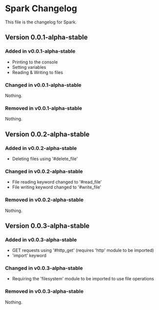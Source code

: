 # Spark Changelog

This file is the changelog for Spark.

## Version 0.0.1-alpha-stable

### Added in v0.0.1-alpha-stable

* Printing to the console
* Setting variables
* Reading & Writing to files

### Changed in v0.0.1-alpha-stable

Nothing.

### Removed in v0.0.1-alpha-stable

Nothing.

## Version 0.0.2-alpha-stable

### Added in v0.0.2-alpha-stable

* Deleting files using '#delete_file'

### Changed in v0.0.2-alpha-stable

* File reading keyword changed to '#read_file'
* File writing keyword changed to '#write_file'

### Removed in v0.0.2-alpha-stable

Nothing.

## Version 0.0.3-alpha-stable

### Added in v0.0.3-alpha-stable

* GET requests using '#http_get' (requires 'http' module to be imported)
* 'import' keyword

### Changed in v0.0.3-alpha-stable

* Requiring the 'filesystem' module to be imported to use file operations

### Removed in v0.0.3-alpha-stable

Nothing.
